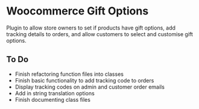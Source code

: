 # Woocommerce Gift Options
Plugin to allow store owners to set if products have gift options, add tracking details to orders, and allow customers to select and customise gift options.

## To Do
- Finish refactoring function files into classes
- Finish basic functionality to add tracking code to orders
- Display tracking codes on admin and customer order emails
- Add in string translation options
- Finish documenting class files
